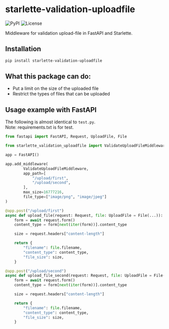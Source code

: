 # starlette-validation-uploadfile

![PyPI](https://img.shields.io/pypi/v/starlette-validation-uploadfile?color=orange)
![License](https://img.shields.io/github/license/terib0l/starlette-validation-uploadfile)

Middleware for validation upload-file in FastAPI and Starlette.

## Installation

```bash
pip install starlette-validation-uploadfile
```

## What this package can do:

- Put a limit on the size of the uploaded file
- Restrict the types of files that can be uploaded

## Usage example with FastAPI

The following is almost identical to `test.py`.  
Note: requirements.txt is for test.

```python
from fastapi import FastAPI, Request, UploadFile, File 

from starlette_validation_uploadfile import ValidateUploadFileMiddleware

app = FastAPI()

app.add_middleware(
        ValidateUploadFileMiddleware,
        app_path=[
            "/upload/first",
            "/upload/second",
        ],
        max_size=16777216,
        file_type=["image/png", "image/jpeg"]
)

@app.post("/upload/first")
async def upload_file(request: Request, file: UploadFile = File(...)):
    form = await request.form()
    content_type = form[next(iter(form))].content_type

    size = request.headers["content-length"]

    return {
        "filename": file.filename,
        "content_type": content_type,
        "file_size": size,
    }

@app.post("/upload/second")
async def upload_file_second(request: Request, file: UploadFile = File(...)):
    form = await request.form()
    content_type = form[next(iter(form))].content_type

    size = request.headers["content-length"]

    return {
        "filename": file.filename,
        "content_type": content_type,
        "file_size": size,
    }
```
